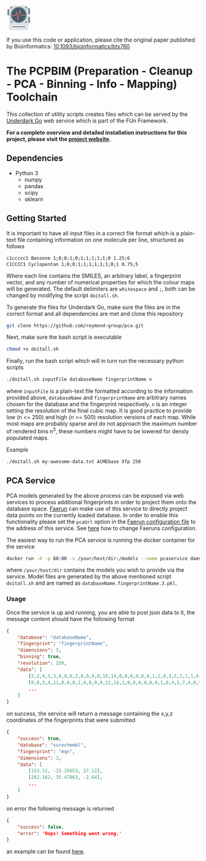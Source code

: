 ![PCPBIM](https://github.com/reymond-group/pca/blob/master/logo.png?raw=true)

If you use this code or application, please cite the original paper published by Bioinformatics: [10.1093/bioinformatics/btx760](http://dx.doi.org/10.1093/bioinformatics/btx760)

# The PCPBIM (Preparation - Cleanup - PCA - Binning - Info - Mapping) Toolchain
This collection of utility scripts creates files which can be served by the [Underdark Go](https://github.com/reymond-group/underdarkgo) web service which is part of the FUn Framework.

**For a complete overview and detailed installation instructions for this project, please visit the [project website](http://doc.gdb.tools/fun).**

## Dependencies
- Python 3
    - numpy
    - pandas
    - scipy
    - sklearn

## Getting Started
It is important to have all input files in a correct file format which is a plain-text file containing information on one molecule per line, structured as follows
```
c1ccccc1 Benzene 1;0;0;1;0;1;1;1;1;1;0 1.25;6
C1CCCC1 Cyclopentan 1;0;0;1;1;1;1;1;1;0;1 0.75;5
```
Where each line contains the SMILES, an arbitrary label, a fingerprint vector, and any number of numerical properties for which the colour maps will be generated. The default delimiters are `whitespace` and `;`, both can be changed by modifying the script `doitall.sh`.

To generate the files for Underdark Go, make sure the files are in the correct format and all dependencies are met and clone this repository
```bash
git clone https://github.com/reymond-group/pca.git
```
Next, make sure the bash script is executable
```bash
chmod +x doitall.sh
```
Finally, run the bash script which will in turn run the necessary python scripts
```bash
./doitall.sh inputFile databaseName fingerprintName n
```
where `inputFile` is a plain-text file formatted according to the information provided above, `databaseName` and `fingerprintName` are arbitrary names chosen for the database and the fingerprint respectively. `n` is an integer setting the resolution of the final cubic map. It is good practice to provide low (n <= 250) and high (n >= 500) resolution versions of each map. While most maps are probably sparse and do not approach the maximum number of rendered bins n<sup>3</sup>, these numbers might have to be lowered for densly populated maps.

Example
```bash
./doitall.sh my-awesome-data.txt ACMEbase Xfp 250
```
## PCA Service
PCA models generated by the above process can be exposed via web services to process additional fingerprints in order to project them onto the database space. [Faerun](https://github.com/reymond-group/faerun) can make use of this service to directly project data points on the currently loaded database. In order to enable this functionality please set the `pcaUrl` option in the [Faerun configuration file](https://github.com/reymond-group/faerun/blob/master/app/config.js) to the address of this service. See [here](https://github.com/reymond-group/faerun#getting-started) how to change Faeruns configuration.

The easiest way to run the PCA service is running the docker container for the service
```bash
docker run -d -p 80:80 -v /your/host/dir:/models --name pcaservice daenuprobst/planes
```
where `/your/host/dir` contains the models you wish to provide via the service. Model files are generated by the above mentioned script `doitall.sh` and are named as `databaseName.fingerprintName.3.pkl`.

### Usage
Once the service is up and running, you are able to post json data to it, the message content should have the following format
```json
{
    "database": "databaseName",
    "fingerprint": "fingerprintName",
    "dimensions": 3,
    "binning": true,
    "resolution": 250,
    "data": [
        [2,2,4,5,3,0,0,0,2,0,0,0,0,19,14,0,0,0,0,0,0,1,1,0,3,5,2,1,1,6,4,0,2,0,0,6,5,0,8,1,0,1],
        [0,0,3,4,11,0,0,0,1,0,0,0,0,22,16,1,0,0,0,0,0,0,1,0,4,5,7,4,0,5,1,0,0,0,0,3,3,0,15,1,0,0],
        ...
    ]
}
```
on success, the service will return a message containing the x,y,z coordinates of the fingerprints that were submitted
```json
{
    "success": true,
    "database": "surechembl",
    "fingerprint": "mqn",
    "dimensions": 3,
    "data": [
        [153.12, -23.35653, 27.12],
        [282.162, 35.47863, -2.64],
        ...
    ]
}
```
on error the following message is returned
```json
{
    "success": false,
    "error": 'Oops! Something went wrong.'
}
```
an example can be found [here](http://planes.gdb.tools/).
